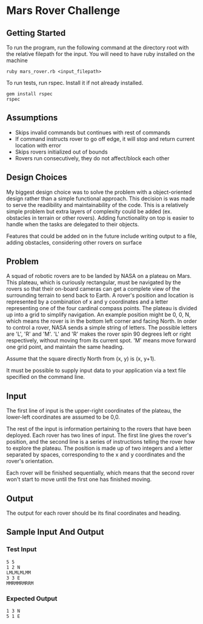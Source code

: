 # Mars Rover Challenge

## Getting Started

To run the program, run the following command at the directory root with the relative filepath for the input. You will need to have ruby installed on the machine

```
ruby mars_rover.rb <input_filepath>
```

To run tests, run rspec. Install it if not already installed.

```
gem install rspec
rspec
```

## Assumptions

- Skips invalid commands but continues with rest of commands
- If command instructs rover to go off edge, it will stop and return current location with error
- Skips rovers initialized out of bounds
- Rovers run consecutively, they do not affect/block each other

## Design Choices

My biggest design choice was to solve the problem with a object-oriented design rather than a simple functional approach. This decision is was made to serve the readibility and maintainability of the code. This is a relatively simple problem but extra layers of complexity could be added (ex. obstacles in terrain or other rovers). Adding functionality on top is easier to handle when the tasks are delegated to their objects.

Features that could be added on in the future include writing output to a file, adding obstacles, considering other rovers on surface

## Problem

A squad of robotic rovers are to be landed by NASA on a plateau on Mars. This plateau, which is curiously rectangular, must be navigated by the rovers so that their on-board cameras can get a complete view of the surrounding terrain to send back to Earth. A rover's position and location is represented by a combination of x and y coordinates and a letter representing one of the four cardinal compass points. The plateau is divided up into a grid to simplify navigation. An example position might be 0, 0, N, which means the rover is in the bottom left corner and facing North. In order to control a rover, NASA sends a simple string of letters. The possible letters are 'L', 'R' and 'M'. 'L' and 'R' makes the rover spin 90 degrees left or right respectively, without moving from its current spot. 'M' means move forward one grid point, and maintain the same heading.

Assume that the square directly North from (x, y) is (x, y+1).

It must be possible to supply input data to your application via a text file specified on the command line.

## Input​

The first line of input is the upper-right coordinates of the plateau, the lower-left coordinates are assumed to be 0,0.

The rest of the input is information pertaining to the rovers that have been deployed. Each rover has two lines of input. The first line gives the rover's position, and the second line is a series of instructions telling the rover how to explore the plateau. The position is made up of two integers and a letter separated by spaces, corresponding to the x and y coordinates and the rover's orientation.

Each rover will be finished sequentially, which means that the second rover won't start to move until the first one has finished moving.

## Output​

The output for each rover should be its final coordinates and heading.

## Sample Input And Output

### Test Input

```
5 5
1 2 N
LMLMLMLMM
3 3 E
MMRMMRMRRM
```

### Expected Output

```
1 3 N
5 1 E
```

